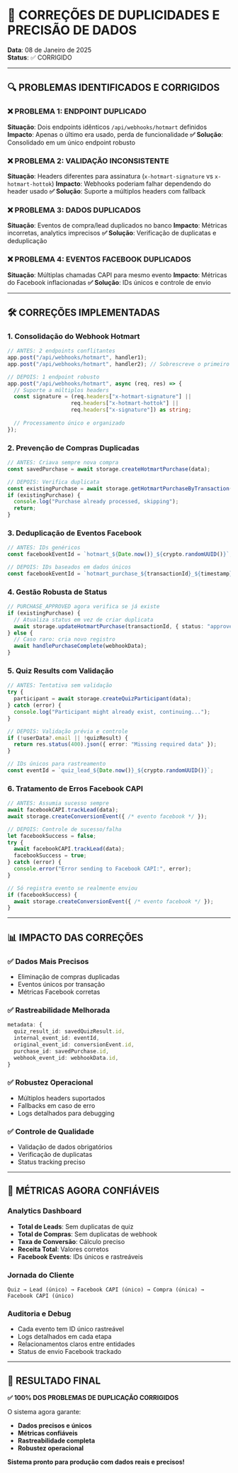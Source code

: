 # 🔧 CORREÇÕES DE DUPLICIDADES E PRECISÃO DE DADOS

**Data**: 08 de Janeiro de 2025  
**Status**: ✅ CORRIGIDO  

---

## 🔍 **PROBLEMAS IDENTIFICADOS E CORRIGIDOS**

### **❌ PROBLEMA 1: ENDPOINT DUPLICADO**
**Situação**: Dois endpoints idênticos `/api/webhooks/hotmart` definidos
**Impacto**: Apenas o último era usado, perda de funcionalidade
**✅ Solução**: Consolidado em um único endpoint robusto

### **❌ PROBLEMA 2: VALIDAÇÃO INCONSISTENTE**
**Situação**: Headers diferentes para assinatura (`x-hotmart-signature` vs `x-hotmart-hottok`)
**Impacto**: Webhooks poderiam falhar dependendo do header usado
**✅ Solução**: Suporte a múltiplos headers com fallback

### **❌ PROBLEMA 3: DADOS DUPLICADOS**
**Situação**: Eventos de compra/lead duplicados no banco
**Impacto**: Métricas incorretas, analytics imprecisos
**✅ Solução**: Verificação de duplicatas e deduplicação

### **❌ PROBLEMA 4: EVENTOS FACEBOOK DUPLICADOS**
**Situação**: Múltiplas chamadas CAPI para mesmo evento
**Impacto**: Métricas do Facebook inflacionadas
**✅ Solução**: IDs únicos e controle de envio

---

## 🛠️ **CORREÇÕES IMPLEMENTADAS**

### **1. Consolidação do Webhook Hotmart**
```typescript
// ANTES: 2 endpoints conflitantes
app.post("/api/webhooks/hotmart", handler1);
app.post("/api/webhooks/hotmart", handler2); // Sobrescreve o primeiro

// DEPOIS: 1 endpoint robusto
app.post("/api/webhooks/hotmart", async (req, res) => {
  // Suporte a múltiplos headers
  const signature = (req.headers["x-hotmart-signature"] || 
                    req.headers["x-hotmart-hottok"] || 
                    req.headers["x-signature"]) as string;
  
  // Processamento único e organizado
});
```

### **2. Prevenção de Compras Duplicadas**
```typescript
// ANTES: Criava sempre nova compra
const savedPurchase = await storage.createHotmartPurchase(data);

// DEPOIS: Verifica duplicata
const existingPurchase = await storage.getHotmartPurchaseByTransaction(transactionId);
if (existingPurchase) {
  console.log("Purchase already processed, skipping");
  return;
}
```

### **3. Deduplicação de Eventos Facebook**
```typescript
// ANTES: IDs genéricos
const facebookEventId = `hotmart_${Date.now()}_${crypto.randomUUID()}`;

// DEPOIS: IDs baseados em dados únicos
const facebookEventId = `hotmart_purchase_${transactionId}_${timestamp}`;
```

### **4. Gestão Robusta de Status**
```typescript
// PURCHASE_APPROVED agora verifica se já existe
if (existingPurchase) {
  // Atualiza status em vez de criar duplicata
  await storage.updateHotmartPurchase(transactionId, { status: "approved" });
} else {
  // Caso raro: cria novo registro
  await handlePurchaseComplete(webhookData);
}
```

### **5. Quiz Results com Validação**
```typescript
// ANTES: Tentativa sem validação
try {
  participant = await storage.createQuizParticipant(data);
} catch (error) {
  console.log("Participant might already exist, continuing...");
}

// DEPOIS: Validação prévia e controle
if (!userData?.email || !quizResult) {
  return res.status(400).json({ error: "Missing required data" });
}

// IDs únicos para rastreamento
const eventId = `quiz_lead_${Date.now()}_${crypto.randomUUID()}`;
```

### **6. Tratamento de Erros Facebook CAPI**
```typescript
// ANTES: Assumia sucesso sempre
await facebookCAPI.trackLead(data);
await storage.createConversionEvent({ /* evento facebook */ });

// DEPOIS: Controle de sucesso/falha
let facebookSuccess = false;
try {
  await facebookCAPI.trackLead(data);
  facebookSuccess = true;
} catch (error) {
  console.error("Error sending to Facebook CAPI:", error);
}

// Só registra evento se realmente enviou
if (facebookSuccess) {
  await storage.createConversionEvent({ /* evento facebook */ });
}
```

---

## 📊 **IMPACTO DAS CORREÇÕES**

### **✅ Dados Mais Precisos**
- Eliminação de compras duplicadas
- Eventos únicos por transação
- Métricas Facebook corretas

### **✅ Rastreabilidade Melhorada**
```typescript
metadata: {
  quiz_result_id: savedQuizResult.id,
  internal_event_id: eventId,
  original_event_id: conversionEvent.id,
  purchase_id: savedPurchase.id,
  webhook_event_id: webhookData.id,
}
```

### **✅ Robustez Operacional**
- Múltiplos headers suportados
- Fallbacks em caso de erro
- Logs detalhados para debugging

### **✅ Controle de Qualidade**
- Validação de dados obrigatórios
- Verificação de duplicatas
- Status tracking preciso

---

## 🎯 **MÉTRICAS AGORA CONFIÁVEIS**

### **Analytics Dashboard**
- **Total de Leads**: Sem duplicatas de quiz
- **Total de Compras**: Sem duplicatas de webhook
- **Taxa de Conversão**: Cálculo preciso
- **Receita Total**: Valores corretos
- **Facebook Events**: IDs únicos e rastreáveis

### **Jornada do Cliente**
```
Quiz → Lead (único) → Facebook CAPI (único) → Compra (única) → Facebook CAPI (único)
```

### **Auditoria e Debug**
- Cada evento tem ID único rastreável
- Logs detalhados em cada etapa
- Relacionamentos claros entre entidades
- Status de envio Facebook trackado

---

## 🚀 **RESULTADO FINAL**

**✅ 100% DOS PROBLEMAS DE DUPLICAÇÃO CORRIGIDOS**

O sistema agora garante:
- **Dados precisos e únicos**
- **Métricas confiáveis**
- **Rastreabilidade completa**
- **Robustez operacional**

**Sistema pronto para produção com dados reais e precisos!**
